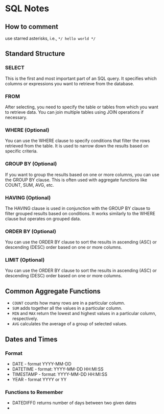 # SQL Notes

## How to comment
use starred asterisks, i.e.,
`*/ hello world */`

## Standard Structure
### SELECT
This is the first and most important part of an SQL query. It specifies which columns or expressions you want to retrieve from the database.

### FROM
After selecting, you need to specify the table or tables from which you want to retrieve data. You can join multiple tables using JOIN operations if necessary.

### WHERE (Optional)
You can use the WHERE clause to specify conditions that filter the rows retrieved from the table. It is used to narrow down the results based on specific criteria.

### GROUP BY (Optional)
If you want to group the results based on one or more columns, you can use the GROUP BY clause. This is often used with aggregate functions like COUNT, SUM, AVG, etc.

### HAVING (Optional)
The HAVING clause is used in conjunction with the GROUP BY clause to filter grouped results based on conditions. It works similarly to the WHERE clause but operates on grouped data. 

### ORDER BY (Optional)
You can use the ORDER BY clause to sort the results in ascending (ASC) or descending (DESC) order based on one or more columns. 
### LIMIT (Optional)
You can use the ORDER BY clause to sort the results in ascending (ASC) or descending (DESC) order based on one or more columns. 

## Common Aggregate Functions
- `COUNT` counts how many rows are in a particular column.
- `SUM` adds together all the values in a particular column.
- `MIN` and `MAX` return the lowest and highest values in a particular column, respectively.
- `AVG` calculates the average of a group of selected values.

## Dates and Times
### Format
- DATE - format YYYY-MM-DD
- DATETIME - format: YYYY-MM-DD HH:MI:SS
- TIMESTAMP - format: YYYY-MM-DD HH:MI:SS
- YEAR - format YYYY or YY

### Functions to Remember
- DATEDIFF() returns number of days between two given dates
- 

